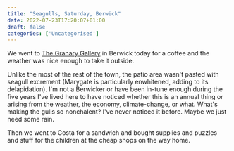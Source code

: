 ```yaml
---
title: "Seagulls, Saturday, Berwick"
date: 2022-07-23T17:20:07+01:00
draft: false
categories: ['Uncategorised']
---
```


We went to [The Granary Gallery](https://www.thegalleryguide.co.uk/galleries/granary-gallery) in Berwick today for a coffee and the weather was nice enough to take it outside.

Unlike the most of the rest of the town, the patio area wasn't pasted with seagull excrement (Marygate is particularly enwhitened, adding to its delapidation). I'm not a Berwicker or have been in-tune enough during the five years I've lived here to have noticed whether this is an annual thing or arising from the weather, the economy, climate-change, or what. What's making the gulls so nonchalent? I've never noticed it before. Maybe we just need some rain.

Then we went to Costa for a sandwich and bought supplies and puzzles and stuff for the children at the cheap shops on the way home.
